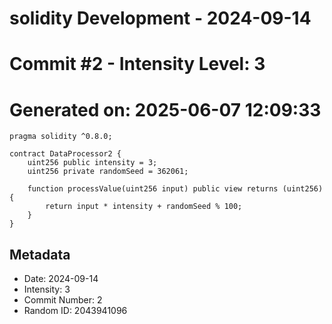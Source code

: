 ﻿# solidity Development - 2024-09-14
# Commit #2 - Intensity Level: 3
# Generated on: 2025-06-07 12:09:33
```solidity
pragma solidity ^0.8.0;

contract DataProcessor2 {
    uint256 public intensity = 3;
    uint256 private randomSeed = 362061;

    function processValue(uint256 input) public view returns (uint256) {
        return input * intensity + randomSeed % 100;
    }
}
```
## Metadata
- Date: 2024-09-14
- Intensity: 3
- Commit Number: 2
- Random ID: 2043941096
